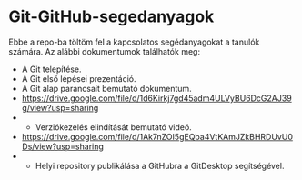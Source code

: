 # Git-GitHub-segedanyagok
Ebbe a repo-ba töltöm fel a kapcsolatos segédanyagokat a tanulók számára.
Az alábbi dokumentumok találhatók meg:
- A Git telepítése.
- A Git első lépései prezentáció.
- A Git alap parancsait bemutató dokumentum.
- https://drive.google.com/file/d/1d6Kirkj7gd45adm4ULVyBU6DcG2AJ39g/view?usp=sharing
- - Verziókezelés elindítását bemutató videó.
- https://drive.google.com/file/d/1Ak7nZOI5gEQba4VtKAmJZkBHRDUvU0Ds/view?usp=sharing
- - Helyi repository publikálása a GitHubra a GitDesktop segítségével.
